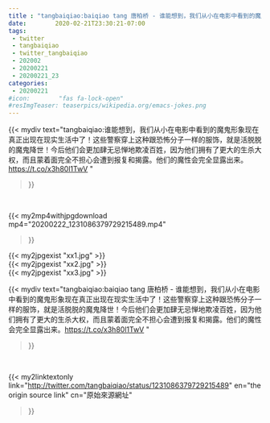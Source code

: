```yaml
---
title : "tangbaiqiao:baiqiao tang 唐柏桥 - 谁能想到，我们从小在电影中看到的魔鬼形象现在真正出现在现实生活中了！这些警察穿上这种跟恐怖分子一样的服饰，就是活脱脱的魔鬼降世！今后他们会更加肆无忌惮地欺凌百姓，因为他们拥有了更大的生杀大权，而且蒙着面完全不担心会遭到报复和揭露。他们的魔性会完全显露出来。https://t.co/x3h80l1TwV "
date:        2020-02-21T23:30:21-07:00
tags:
 - twitter
 - tangbaiqiao
 - twitter_tangbaiqiao
 - 202002
 - 20200221
 - 20200221_23
categories:
 - 20200221
#icon:        "fas fa-lock-open"
#resImgTeaser: teaserpics/wikipedia.org/emacs-jokes.png
---
```


{{< mydiv text="tangbaiqiao:谁能想到，我们从小在电影中看到的魔鬼形象现在真正出现在现实生活中了！这些警察穿上这种跟恐怖分子一样的服饰，就是活脱脱的魔鬼降世！今后他们会更加肆无忌惮地欺凌百姓，因为他们拥有了更大的生杀大权，而且蒙着面完全不担心会遭到报复和揭露。他们的魔性会完全显露出来。https://t.co/x3h80l1TwV "
>}}
<br>


{{< my2mp4withjpgdownload mp4="20200222_1231086379729215489.mp4"
>}}

{{< my2jpgexist "xx1.jpg" >}}<br>
{{< my2jpgexist "xx2.jpg" >}}<br>
{{< my2jpgexist "xx3.jpg" >}}<br>



{{< mydiv text="tangbaiqiao:baiqiao tang 唐柏桥 - 谁能想到，我们从小在电影中看到的魔鬼形象现在真正出现在现实生活中了！这些警察穿上这种跟恐怖分子一样的服饰，就是活脱脱的魔鬼降世！今后他们会更加肆无忌惮地欺凌百姓，因为他们拥有了更大的生杀大权，而且蒙着面完全不担心会遭到报复和揭露。他们的魔性会完全显露出来。https://t.co/x3h80l1TwV "
>}}
<br>

{{< my2linktextonly link="http://twitter.com/tangbaiqiao/status/1231086379729215489"
en="the origin source link" cn="原始來源網址"
>}}


<br>


